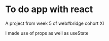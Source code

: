 # To do app with react

A project from week 5 of web#bridge cohort XI

I made use of props as well as useState
